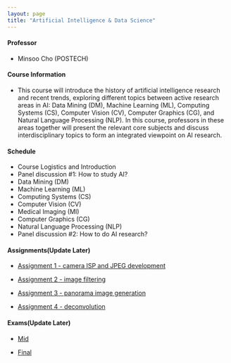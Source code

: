 ```yaml
---
layout: page
title: "Artificial Intelligence & Data Science"
---
```

#### Professor
- Minsoo Cho (POSTECH)

#### Course Information

- This course will introduce the history of artificial intelligence research and recent trends, exploring different topics between active research areas in AI: Data Mining (DM), Machine Learning (ML), Computing Systems (CS), Computer Vision (CV), Computer Graphics (CG), and Natural Language Processing (NLP). In this course, professors in these areas together will present the relevant core subjects and discuss interdisciplinary topics to form an integrated viewpoint on AI research.  

#### Schedule

- Course Logistics and Introduction 
- Panel discussion #1: How to study AI? 
- Data Mining (DM)   
- Machine Learning (ML)  
- Computing Systems (CS) 
- Computer Vision (CV)  
- Medical Imaging (MI) 
- Computer Graphics (CG) 
- Natural Language Processing (NLP) 
- Panel discussion #2: How to do AI research?


#### Assignments(Update Later)

- [Assignment 1 - camera ISP and JPEG development](/courses/computational-photography/AIGS551_Report1.pdf)

- [Assignment 2 - image filtering](/courses/computational-photography/AIGS551_Report2.pdf)

- [Assignment 3 - panorama image generation](/courses/computational-photography/AIGS551_Report3.pdf)

- [Assignment 4 - deconvolution](/courses/computational-photography/AIGS551_Report4.pdf)

#### Exams(Update Later)
- [Mid](/courses/computational-photography/AIGS551_MID.pdf)

- [Final](/courses/computational-photography/AIGS551_FINAL.pdf)